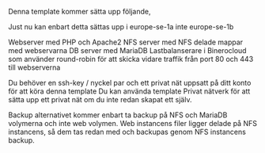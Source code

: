 Denna template kommer sätta upp följande,

Just nu kan enbart detta sättas upp i europe-se-1a inte europe-se-1b

Webserver med PHP och Apache2 
NFS server med NFS delade mappar med webservarna
DB server med MariaDB
Lastbalanserare i Binerocloud som använder round-robin för att skicka vidare traffik från port 80 och 443 till webserverna


Du behöver en ssh-key / nyckel par och ett privat nät uppsatt på ditt konto för att köra denna template
Du kan använda template Privat nätverk för att sätta upp ett privat nät om du inte redan skapat ett själv.

Backup alternativet kommer enbart ta backup på NFS och MariaDB volymerna och inte web volymen. Web instancens filer ligger delade på NFS instancens, så dem tas redan med och backupas genom NFS instancens backup.
